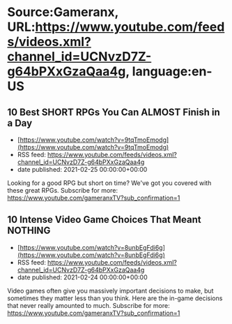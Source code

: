 # Source:Gameranx, URL:https://www.youtube.com/feeds/videos.xml?channel_id=UCNvzD7Z-g64bPXxGzaQaa4g, language:en-US

## 10 Best SHORT RPGs You Can ALMOST Finish in a Day
 - [https://www.youtube.com/watch?v=9tqTmoEmodg](https://www.youtube.com/watch?v=9tqTmoEmodg)
 - RSS feed: https://www.youtube.com/feeds/videos.xml?channel_id=UCNvzD7Z-g64bPXxGzaQaa4g
 - date published: 2021-02-25 00:00:00+00:00

Looking for a good RPG but short on time? We've got you covered with these great RPGs.
Subscribe for more: https://www.youtube.com/gameranxTV?sub_confirmation=1

## 10 Intense Video Game Choices That Meant NOTHING
 - [https://www.youtube.com/watch?v=8unbEgFdi6g](https://www.youtube.com/watch?v=8unbEgFdi6g)
 - RSS feed: https://www.youtube.com/feeds/videos.xml?channel_id=UCNvzD7Z-g64bPXxGzaQaa4g
 - date published: 2021-02-24 00:00:00+00:00

Video games often give you massively important decisions to make, but sometimes they matter less than you think. Here are the in-game decisions that never really amounted to much.
Subscribe for more: https://www.youtube.com/gameranxTV?sub_confirmation=1

